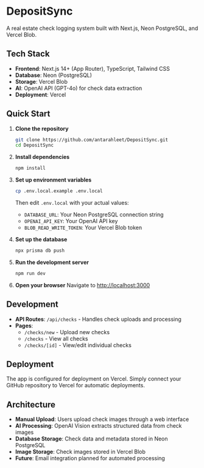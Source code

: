 # DepositSync

A real estate check logging system built with Next.js, Neon PostgreSQL, and Vercel Blob.

## Tech Stack

- **Frontend**: Next.js 14+ (App Router), TypeScript, Tailwind CSS
- **Database**: Neon (PostgreSQL)
- **Storage**: Vercel Blob
- **AI**: OpenAI API (GPT-4o) for check data extraction
- **Deployment**: Vercel

## Quick Start

1. **Clone the repository**
   ```bash
   git clone https://github.com/antarahleet/DepositSync.git
   cd DepositSync
   ```

2. **Install dependencies**
   ```bash
   npm install
   ```

3. **Set up environment variables**
   ```bash
   cp .env.local.example .env.local
   ```
   Then edit `.env.local` with your actual values:
   - `DATABASE_URL`: Your Neon PostgreSQL connection string
   - `OPENAI_API_KEY`: Your OpenAI API key
   - `BLOB_READ_WRITE_TOKEN`: Your Vercel Blob token

4. **Set up the database**
   ```bash
   npx prisma db push
   ```

5. **Run the development server**
   ```bash
   npm run dev
   ```

6. **Open your browser**
   Navigate to [http://localhost:3000](http://localhost:3000)

## Development

- **API Routes**: `/api/checks` - Handles check uploads and processing
- **Pages**: 
  - `/checks/new` - Upload new checks
  - `/checks` - View all checks
  - `/checks/[id]` - View/edit individual checks

## Deployment

The app is configured for deployment on Vercel. Simply connect your GitHub repository to Vercel for automatic deployments.

## Architecture

- **Manual Upload**: Users upload check images through a web interface
- **AI Processing**: OpenAI Vision extracts structured data from check images
- **Database Storage**: Check data and metadata stored in Neon PostgreSQL
- **Image Storage**: Check images stored in Vercel Blob
- **Future**: Email integration planned for automated processing 